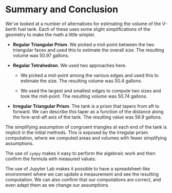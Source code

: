 # Summary and Conclusion

We've looked at a number of alternatives for estimating the volume of the V-berth fuel tank.
Each of these uses some slight simplifications of the geometry to make the math a little simpler.

-   **Regular Triangular Prism**. We picked a mid-point between the two triangular faces and used this to estimate the overall size. The resulting volume was 50.97 gallons.
    
-   **Regular Tetrahedron**. We used two approaches here. 

    - We picked a mid-point among the various edges and used this to estimate the size. The resulting volume was 50.4 gallons.

    - We used the largest and smallest edges to compute two sizes and took the mid-point. The resulting volume was 50.74 gallons.


-   **Irregular Triangular Prism**. The tank is a prism that tapers from aft to forward. We can describe this taper as a function of the distance along the fore-and-aft axis of the tank. The  resulting value was 56.9 gallons.

The simplifying assumption of congruent triangles at each end of the tank is implicit in the initial methods. This is exposed by the irregular prism computation, where we computed areas and volumes with fewer simplifying assumptions.

The use of `sympy` makes it easy to perform the algebraic work and then confirm the formula with measured values.

The use of Jupyter Lab makes it possible to have a spreadsheet-like environment where we can update a measurement and see the resulting computation. We can also confirm that our computations are correct, and even adapt them as we change our assumptions.
